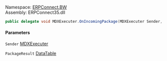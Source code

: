 
Namespace: [ERPConnect.BW](index.md)  
Assembly: ERPConnect35.dll  

```csharp
public delegate void MDXExecuter.OnIncomingPackage(MDXExecuter Sender, DataTable PackageResult)
```

#### Parameters

`Sender` [MDXExecuter](ERPConnect.BW.MDXExecuter.md)

`PackageResult` [DataTable](https://learn.microsoft.com/dotnet/api/system.data.datatable)

